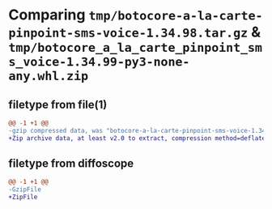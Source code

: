 # Comparing `tmp/botocore-a-la-carte-pinpoint-sms-voice-1.34.98.tar.gz` & `tmp/botocore_a_la_carte_pinpoint_sms_voice-1.34.99-py3-none-any.whl.zip`

## filetype from file(1)

```diff
@@ -1 +1 @@
-gzip compressed data, was "botocore-a-la-carte-pinpoint-sms-voice-1.34.98.tar", last modified: Sat May  4 01:01:35 2024, max compression
+Zip archive data, at least v2.0 to extract, compression method=deflate
```

## filetype from diffoscope

```diff
@@ -1 +1 @@
-GzipFile
+ZipFile
```

